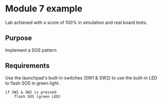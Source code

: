 # Module 7 example   

Lab achieved with a score of 100% in simulation and real board tests.

## Purpose
Implement a SOS pattern

## Requirements
Use the launchpad's built-in switches (SW1 & SW2) to use the built-in LED to flash SOS in green light. 

    if SW1 & SW2 is pressed
        flash SOS (green LED)
